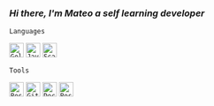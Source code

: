 ### _Hi there, I'm Mateo a self learning developer_

`Languages`

<code><img alt="Golang" width="26px" src="https://www.svgrepo.com/show/353795/go.svg" /></code>
<code><img alt="Java" width="26px" src="https://img.icons8.com/color/96/000000/java-coffee-cup-logo.png" /></code>
<code><img alt="Scala" width="26px" src="https://img.icons8.com/?size=256&id=40670&format=png" /></code>


`Tools`

<code><img alt="PostgreSQL" width="26px" src="https://img.icons8.com/color/48/000000/postgreesql.png"/></code>
<code><img alt="Git" width="26px" src="https://img.icons8.com/color/48/000000/git.png"/></code>
<code><img alt ="Docker" width="26px" src="https://img.icons8.com/?size=100&id=cdYUlRaag9G9&format=png&color=000000"/></code>
<code><img alt="Postman" width="26px" src="https://img.icons8.com/?size=80&id=IoYmHUxgvrFB&format=png"/></code>
